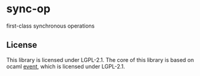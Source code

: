 # sync-op

first-class synchronous operations

## License
This library is licensed under LGPL-2.1.
The core of this library is based on ocaml [event](https://github.com/ocaml/ocaml/blob/5.0.0/otherlibs/systhreads/event.ml), which is licensed under LGPL-2.1.
